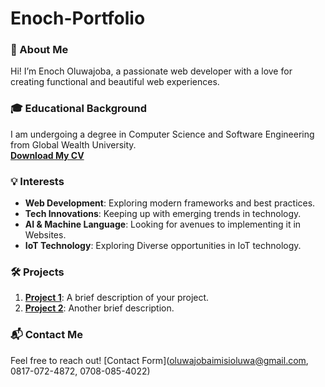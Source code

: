 # Enoch-Portfolio


### 📝 About Me  
Hi! I’m Enoch Oluwajoba, a passionate web developer with a love for creating functional and beautiful web experiences.  

### 🎓 Educational Background  
I am undergoing a degree in Computer Science and Software Engineering from Global Wealth University.  
**[Download My CV](./assets/Updated%20Enoch%20Oluwajoba%20CV.pdf)**  

### 💡 Interests  
- **Web Development**: Exploring modern frameworks and best practices.  
- **Tech Innovations**: Keeping up with emerging trends in technology. 
- **AI & Machine Language**: Looking for avenues to implementing it in Websites. 
- **IoT Technology**: Exploring Diverse opportunities in IoT technology.

### 🛠️ Projects  
1. **[Project 1](https://imisioluwa3.github.io/odin-recipe/)**: A brief description of your project.  
2. **[Project 2](https://imisioluwa3.github.io/awesome/)**: Another brief description.  

### 📬 Contact Me  
Feel free to reach out! [Contact Form](oluwajobaimisioluwa@gmail.com, 0817-072-4872, 0708-085-4022)  
